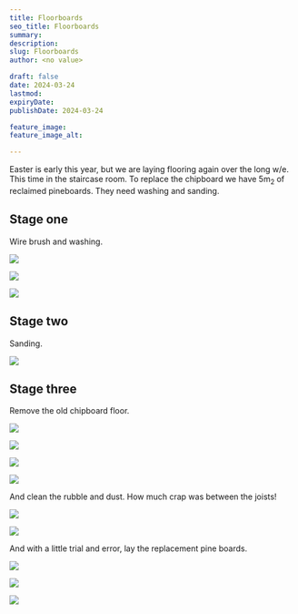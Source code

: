 ```yaml
---
title: Floorboards
seo_title: Floorboards
summary: 
description: 
slug: Floorboards
author: <no value>

draft: false
date: 2024-03-24
lastmod: 
expiryDate: 
publishDate: 2024-03-24

feature_image: 
feature_image_alt: 

---
```

Easter is early this year, but we are laying flooring again over the long w/e. This time in the staircase room.
To replace the chipboard we have 5m<sub>2</sub> of reclaimed pineboards. They need washing and sanding.

## Stage one

Wire brush and washing.

![](/images/0511.jpeg)

![](/images/0512.jpeg)

![](/images/0516.jpeg)


## Stage two

Sanding.

![](/images/6721.jpeg)

## Stage three

Remove the old chipboard floor. 

![](/images/0517.jpeg)


![](/images/6760.jpeg)

![](/images/6756.jpeg)

![](/images/6766.jpeg)


And clean the rubble and dust. How much crap was between the joists!

![](/images/0519.jpeg)

![](/images/6769.jpeg)





And with a little trial and error, lay the replacement pine boards.

![](/images/0521.jpeg)

![](/images/0522.jpeg)

![](/images/0524.jpeg)







